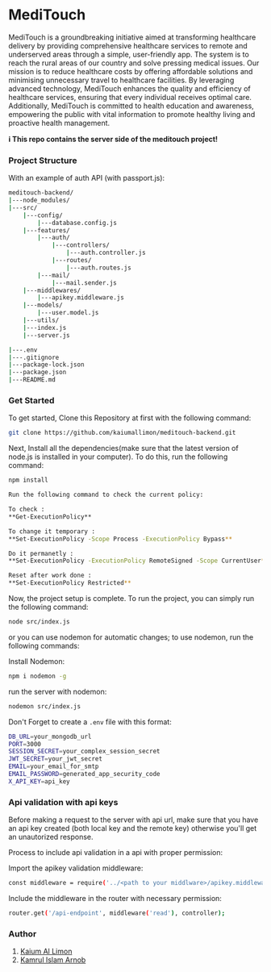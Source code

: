 # MediTouch

MediTouch is a groundbreaking initiative aimed at transforming healthcare delivery by providing comprehensive healthcare services to remote and underserved areas through a simple, user-friendly app. The system is to reach the rural areas of our country and solve pressing medical issues. Our mission is to reduce healthcare costs by offering affordable solutions and minimising unnecessary travel to healthcare facilities. By leveraging advanced technology, MediTouch enhances the quality and efficiency of healthcare services, ensuring that every individual receives optimal care. Additionally, MediTouch is committed to health education and awareness, empowering the public with vital information to promote healthy living and proactive health management.

**ℹ️ This repo contains the server side of the meditouch project!**

### Project Structure
With an example of auth API (with passport.js):
```bash
meditouch-backend/
|---node_modules/
|---src/
    |---config/
        |---database.config.js
    |---features/
        |---auth/
            |---controllers/
                |---auth.controller.js
            |---routes/
                |---auth.routes.js
        |---mail/
            |---mail.sender.js
    |---middlewares/
        |---apikey.middleware.js
    |---models/
        |---user.model.js
    |---utils/
    |---index.js
    |---server.js

|---.env
|---.gitignore
|---package-lock.json
|---package.json
|---README.md
```



### Get Started

To get started, Clone this Repository at first with the following command:

```bash
git clone https://github.com/kaiumallimon/meditouch-backend.git
```

Next, Install all the dependencies(make sure that the latest version of node.js is installed in your computer). To do this, run the following command:

```bash
npm install
```
```bash
Run the following command to check the current policy:

To check : 
**Get-ExecutionPolicy**

To change it temporary : 
**Set-ExecutionPolicy -Scope Process -ExecutionPolicy Bypass**

Do it permanetly :
**Set-ExecutionPolicy -ExecutionPolicy RemoteSigned -Scope CurrentUser**

Reset after work done :
**Set-ExecutionPolicy Restricted**
```

Now, the project setup is complete. To run the project, you can simply run the following command:

```bash
node src/index.js
```

or you can use nodemon for automatic changes; to use nodemon, run the following commands:

Install Nodemon:
```bash
npm i nodemon -g
```

run the server with nodemon:
```bash
nodemon src/index.js
```

Don't Forget to create a `.env` file with this format:

```bash
DB_URL=your_mongodb_url
PORT=3000
SESSION_SECRET=your_complex_session_secret
JWT_SECRET=your_jwt_secret
EMAIL=your_email_for_smtp
EMAIL_PASSWORD=generated_app_security_code
X_API_KEY=api_key
```

### Api validation with api keys
Before making a request to the server with api url, make sure that you have an api key created (both local key and the remote key) otherwise you'll get an unautorized response.

Process to include api validation in a api with proper permission:

Import the apikey validation middleware:

```bash
const middleware = require('../<path to your middlware>/apikey.middleware');
```
Include the middleware in the router with necessary permission:
```bash
router.get('/api-endpoint', middleware('read'), controller);
```

### Author
1. [Kaium Al Limon](https://github.com/kaiumallimon)  
2. [Kamrul Islam Arnob](https://github.com/KamrulIslamArnob)
